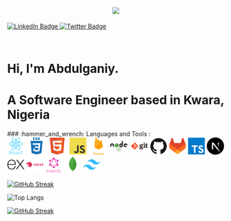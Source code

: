 <!-- <p><img align="left" src="https://github.com/auspicious14/github-readme-stats" alt="auspicious14"/></p> -->

<div id="header" align="center">
  <img src="[https://media.giphy.com/media/M9gbBd9nbDrOTu1Mqx/giphy.gif](http://www.dicoding.com/)" width="100"/>
</div>
<br />
<div id="badges">
  <a href="https://www.linkedin.com/in/uthman-abdulganiyu-2952a6218/">
    <img src="https://img.shields.io/badge/LinkedIn-blue?style=for-the-badge&logo=linkedin&logoColor=white" alt="LinkedIn Badge"/>
  </a>
  <a href="https://twitter.com/_Auspy_">
    <img src="https://img.shields.io/badge/Twitter-blue?style=for-the-badge&logo=twitter&logoColor=white" alt="Twitter Badge"/>
  </a>
</div>
<br />
 <img src="https://komarev.com/ghpvc/?username=auspicious14&style=flat-square&color=blue" alt=""/>
 <h1>
 Hi, I'm Abdulganiy.
</h1>
<h1>A Software Engineer based in Kwara, Nigeria</h1>
### :hammer_and_wrench: Languages and Tools :

<div>
  <img src="https://github.com/devicons/devicon/blob/master/icons/react/react-original-wordmark.svg" title="React" alt="React" width="40" height="40"/>&nbsp;
  <img src="https://github.com/devicons/devicon/blob/master/icons/css3/css3-plain-wordmark.svg"  title="CSS3" alt="CSS" width="40" height="40"/>&nbsp;
  <img src="https://github.com/devicons/devicon/blob/master/icons/html5/html5-original.svg" title="HTML5" alt="HTML" width="40" height="40"/>&nbsp;
  <img src="https://github.com/devicons/devicon/blob/master/icons/javascript/javascript-original.svg" title="JavaScript" alt="JavaScript" width="40" height="40"/>&nbsp;
  <img src="https://github.com/devicons/devicon/blob/master/icons/firebase/firebase-plain-wordmark.svg" title="Firebase" alt="Firebase" width="40" height="40"/>&nbsp;
  <img src="https://github.com/devicons/devicon/blob/master/icons/nodejs/nodejs-original-wordmark.svg" title="NodeJS" alt="NodeJS" width="40" height="40"/>&nbsp;
  <img src="https://github.com/devicons/devicon/blob/master/icons/git/git-original-wordmark.svg" title="Git" **alt="Git" width="40" height="40"/>
  <img src="https://github.com/devicons/devicon/blob/master/icons/github/github-original.svg" title="GitHub" **alt="Git" width="40" height="40"/>
  <img src="https://github.com/devicons/devicon/blob/master/icons/gitlab/gitlab-original.svg" title="GitLab" **alt="Git" width="40" height="40"/>
  <img src="https://github.com/devicons/devicon/blob/master/icons/typescript/typescript-original.svg" title="TypeScript" width="40" height="40" />
  <img src="https://github.com/devicons/devicon/blob/master/icons/nextjs/nextjs-original.svg" title="NextJS" width="40" height="40" />
  <img src="https://github.com/devicons/devicon/blob/master/icons/express/express-original.svg" title="ExpressJS" width="40" height="40" />
  <img src="https://github.com/devicons/devicon/blob/master/icons/nestjs/nestjs-plain-wordmark.svg" title="NestJS" width="40" height="40" />
  <img src="https://github.com/devicons/devicon/blob/master/icons/graphql/graphql-plain-wordmark.svg" title="GraphQl" width="40" height="40" />
  <img src="https://github.com/devicons/devicon/blob/master/icons/mongodb/mongodb-original.svg" title="MongoDB" width="40" height="40" />
  <img src="https://github.com/devicons/devicon/blob/master/icons/tailwindcss/tailwindcss-plain.svg" title="Tailwindcss" width="40" height="40" />
</div>

<a href="https://git.io/streak-stats"><img src="https://streak-stats.demolab.com?user=Auspicious14" alt="GitHub Streak" /></a>

![Top Langs](https://github-readme-stats.vercel.app/api/top-langs/?username=auspicious14&theme=tokyonight&show_icons=true&locale=en&layout=compact)
<!-- [![GitHub Streak](https://streak-stats.demolab.com/?user=Auspicious14&theme=dark)](https://git.io/streak-stats) -->
[![GitHub Streak](https://streak-stats.demolab.com?user=auspicious14&theme=algolia&background=202389)](https://git.io/streak-stats)
